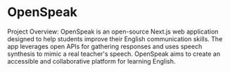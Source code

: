 # OpenSpeak
Project Overview: OpenSpeak is an open-source Next.js web application designed to help students improve their English communication skills. The app leverages open APIs for gathering responses and uses speech synthesis to mimic a real teacher's speech. OpenSpeak aims to create an accessible and collaborative platform for learning English.
